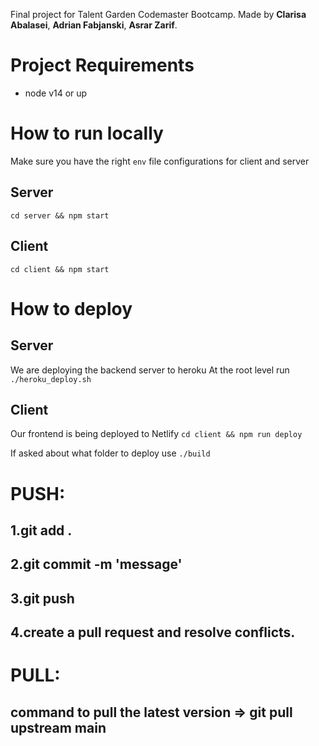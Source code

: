 Final project for Talent Garden Codemaster Bootcamp.
Made by **Clarisa Abalasei**, **Adrian Fabjanski**, **Asrar Zarif**.

# Project Requirements

-   node v14 or up

# How to run locally

Make sure you have the right `env` file configurations for client and server

## Server

`cd server && npm start`

## Client

`cd client && npm start`

# How to deploy

## Server

We are deploying the backend server to heroku
At the root level run
`./heroku_deploy.sh`

## Client

Our frontend is being deployed to Netlify
`cd client && npm run deploy`

If asked about what folder to deploy use `./build`

# PUSH:

## 1.git add .

## 2.git commit -m 'message'

## 3.git push

## 4.create a pull request and resolve conflicts.

# PULL:

## command to pull the latest version => <b>git pull upstream main</b>
